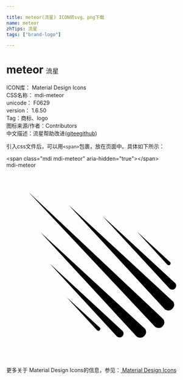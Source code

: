 ```yaml
---

title: meteor(流星) ICON转svg、png下载
name: meteor
zhTips: 流星
tags: ["brand-logo"]

---
```


# meteor  <small style="font-size: 60%;font-weight: 100">流星</small>


<div class="detail-page">
<p>
<span>
ICON库：
<span class="badge-secondary badge">Material Design Icons</span> 
</span>
<br/>
<span>
CSS名称：
<span class="badge-secondary badge">mdi-meteor</span> 
</span>
<br/>
<span>
unicode：
<span class="badge-secondary badge">F0629</span> 
<copy-btn content='F0629' btn-title=""></copy-btn>
<copy-btn :content='String.fromCodePoint(parseInt("F0629", 16))' btn-title="复制U"></copy-btn>
</span>
<br/>
<span>
version：
<span class="badge-secondary badge">1.6.50</span> 
</span><br/><span>Tag：<span class="badge-light badge"><router-link to="/tags/brand-logo.html">商标、logo</router-link></span></span>
<br/>
<span>图标来源/作者：<span class="badge-light badge">Contributors</span></span> 
<br/>
<span class="zh-detail">中文描述：<span class="badge-primary badge">流星</span><span class="help-link"><span>帮助改进</span>(<a href="https://gitee.com/liuwave/icon-helper/edit/master/json/material/meteor.json" target="_blank" rel="noopener noreferrer">gitee</a><a href="https://github.com/liuwave/icon-helper/edit/master/json/material/meteor.json" target="_blank" rel="noopener noreferrer">github</a></span>)</span><br/>
</p>
</div>
<div class="alert alert-dark">
  <i class="mdi mdi-meteor mdi-48px"></i>
  <i class="mdi mdi-meteor mdi-36px"></i>
  <i class="mdi mdi-meteor mdi-24px"></i>
  <i class="mdi mdi-meteor mdi-18px"></i>
</div>
<div>
  <p>引入css文件后，可以用<code>&lt;span&gt;</code>包裹，放在页面中。具体如下所示：    
  </p>
  <div class="alert alert-primary" style="font-size: 14px">
    &lt;span class="mdi mdi-meteor" aria-hidden="true"&gt;&lt;/span&gt;
    <copy-btn content='<span class="mdi mdi-meteor" aria-hidden="true"></span>'></copy-btn>
  </div>
  <div class="alert alert-secondary">
    <i class="mdi mdi-meteor"
    style="font-size: 24px"
    aria-hidden="true"></i> mdi-meteor
    <copy-btn content="mdi-meteor" btn-title="复制图标名称"></copy-btn>
  </div>
</div>
<div id="svg" class="svg-wrap">
<svg xmlns="http://www.w3.org/2000/svg" viewBox="0 0 24 24"><path d="M2.8,3L19.67,18.82C19.67,18.82 20,19.27 19.58,19.71C19.17,20.15 18.63,19.77 18.63,19.77L2.8,3M7.81,4.59L20.91,16.64C20.91,16.64 21.23,17.08 20.82,17.5C20.4,17.97 19.86,17.59 19.86,17.59L7.81,4.59M4.29,8L17.39,20.03C17.39,20.03 17.71,20.47 17.3,20.91C16.88,21.36 16.34,21 16.34,21L4.29,8M12.05,5.96L21.2,14.37C21.2,14.37 21.42,14.68 21.13,15C20.85,15.3 20.47,15.03 20.47,15.03L12.05,5.96M5.45,11.91L14.6,20.33C14.6,20.33 14.82,20.64 14.54,20.95C14.25,21.26 13.87,21 13.87,21L5.45,11.91M16.38,7.92L20.55,11.74C20.55,11.74 20.66,11.88 20.5,12.03C20.38,12.17 20.19,12.05 20.19,12.05L16.38,7.92M7.56,16.1L11.74,19.91C11.74,19.91 11.85,20.06 11.7,20.2C11.56,20.35 11.37,20.22 11.37,20.22L7.56,16.1Z" /></svg>
</div>
<detail full-name='mdi-meteor'></detail>
    
<div><p>更多关于 Material Design Icons的信息，参见：<a target="_blank" href="https://iconhelper.cn/material.html"> Material Design Icons</a>
</p></div>
